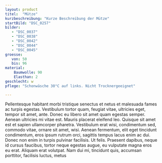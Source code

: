 ```yaml
---
layout: product
titel:  "Mütze"
kurzbeschreibung: "Kurze Beschreibung der Mütze"
startBild: "DSC_0257"
bilder:
   - "DSC_0037"
   - "DSC_0038"
   - "DSC_0042"
   - "DSC_0044"
   - "DSC_0045"
groesse:
   von: 50
   bis: 96
material:
    Baumwolle: 90
    Elasthan: 2
geschlecht: w
pflege: "Schonwäsche 30°C auf links. Nicht Trocknergeeignet"

---
```


Pellentesque habitant morbi tristique senectus et netus et malesuada fames ac turpis egestas. Vestibulum tortor quam, feugiat vitae, ultricies eget, tempor sit amet, ante. Donec eu libero sit amet quam egestas semper. Aenean ultricies mi vitae est. Mauris placerat eleifend leo. Quisque sit amet est et sapien ullamcorper pharetra.
Vestibulum erat wisi, condimentum sed, commodo vitae, ornare sit amet, wisi. Aenean fermentum, elit eget tincidunt condimentum, eros ipsum rutrum orci, sagittis tempus lacus enim ac dui. Donec non enim in turpis pulvinar facilisis. Ut felis. Praesent dapibus, neque id cursus faucibus, tortor neque egestas augue, eu vulputate magna eros eu erat. Aliquam erat volutpat.
Nam dui mi, tincidunt quis, accumsan porttitor, facilisis luctus, metus